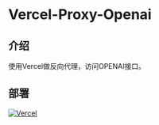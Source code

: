 # Vercel-Proxy-Openai
## 介绍
使用Vercel做反向代理，访问OPENAI接口。
## 部署
[![Vercel](https://vercel.com/button)](https://vercel.com/import/project?template=https://github.com/wakaka168/Vercel_Openai_Proxy)
